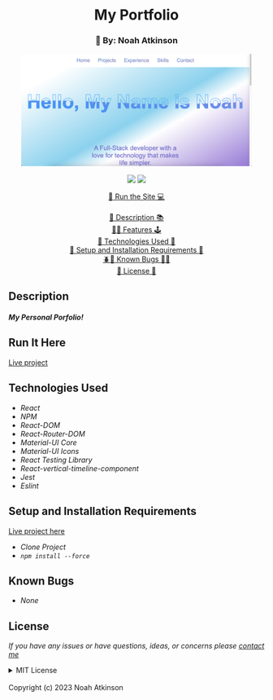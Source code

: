 <h1 align="center">My Portfolio</h1>
<h3 align="center">
  🎨 By: Noah Atkinson 
</h3>
  <p align="center">
    <div style="text-align:center;">
    <img src="src/assets/ProjScreenshot.png" 
         alt="map-screenshot" 
         style="display:inline-block; margin:0 auto; max-width:90%; width:max; height: auto; text-align: center;"
    />
</div>
  </p>
  <p align="center">
    <img src="https://img.shields.io/badge/License-MIT-blue.svg" />
    <img src="https://img.shields.io/badge/Version-1.0.0-blue.svg" />
  </p>
  
  <p align="center">
   <a href="https://noah-atkinson.vercel.app/">🏃 Run the Site 💻</a>
    <br><br>
    <a href="#description">📝 Description 📚</a>
    <br>
    <a href="#features">👨‍💻 Features 🕹️</a>
    <br>
    <a href="#technologies-used">💽 Technologies Used 💾</a>
    <br>
    <a href="#setup-and-installation-requirements">🧰 Setup and Installation Requirements 🔨</a>
    <br>
    <a href="#known-bugs">🪲🐞 Known Bugs 🐛🐜</a>
    <br>
    <a href="#license">🪪 License 🪪</a>
  </p>


## Description
#### _My Personal Porfolio!_

## Run It Here

  [Live project](https://noah-atkinson.vercel.app/)

## Technologies Used

* _React_
* _NPM_
* _React-DOM_
* _React-Router-DOM_
* _Material-UI Core_
* _Material-UI Icons_
* _React Testing Library_
* _React-vertical-timeline-component_
* _Jest_
* _Eslint_

## Setup and Installation Requirements

  [Live project here](https://noah-atkinson.vercel.app/)

* _Clone Project_
* _```npm install --force```_

## Known Bugs

* _None_

## License

_If you have any issues or have questions, ideas, or concerns please [contact me](mailto:noahatkinson1.1@gmail.com)_

<details>

<summary>MIT License</summary>
<br />
Permission is hereby granted, free of charge, to any person obtaining a copy
of this software and associated documentation files (the "Software"), to deal
in the Software without restriction, including without limitation the rights
to use, copy, modify, merge, publish, distribute, sublicense, and/or sell
copies of the Software, and to permit persons to whom the Software is
furnished to do so, subject to the following conditions:

The above copyright notice and this permission notice shall be included in all
copies or substantial portions of the Software.

THE SOFTWARE IS PROVIDED "AS IS", WITHOUT WARRANTY OF ANY KIND, EXPRESS OR
IMPLIED, INCLUDING BUT NOT LIMITED TO THE WARRANTIES OF MERCHANTABILITY,
FITNESS FOR A PARTICULAR PURPOSE AND NONINFRINGEMENT. IN NO EVENT SHALL THE
AUTHORS OR COPYRIGHT HOLDERS BE LIABLE FOR ANY CLAIM, DAMAGES OR OTHER
LIABILITY, WHETHER IN AN ACTION OF CONTRACT, TORT OR OTHERWISE, ARISING FROM,
OUT OF OR IN CONNECTION WITH THE SOFTWARE OR THE USE OR OTHER DEALINGS IN THE
SOFTWARE.
</details>
<br />
Copyright (c) 2023 Noah Atkinson